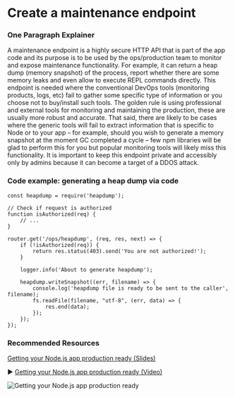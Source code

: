 # Create a maintenance endpoint



### One Paragraph Explainer

A maintenance endpoint is a highly secure HTTP API that is part of the app code and its purpose is to be used by the ops/production team to monitor and expose maintenance functionality. For example, it can return a heap dump (memory snapshot) of the process, report whether there are some memory leaks and even allow to execute REPL commands directly. This endpoint is needed where the conventional DevOps tools (monitoring products, logs, etc) fail to gather some specific type of information or you choose not to buy/install such tools. The golden rule is using professional and external tools for monitoring and maintaining the production, these are usually more robust and accurate. That said, there are likely to be cases where the generic tools will fail to extract information that is specific to Node or to your app – for example, should you wish to generate a memory snapshot at the moment GC completed a cycle – few npm libraries will be glad to perform this for you but popular monitoring tools will likely miss this functionality. It is important to keep this endpoint private and accessibly only by admins because it can become a target of a DDOS attack.



### Code example: generating a heap dump via code

```
const heapdump = require('heapdump');

// Check if request is authorized 
function isAuthorized(req) {
    // ...
}

router.get('/ops/heapdump', (req, res, next) => {
    if (!isAuthorized(req)) {
        return res.status(403).send('You are not authorized!');
    }

    logger.info('About to generate heapdump');

    heapdump.writeSnapshot((err, filename) => {
        console.log('heapdump file is ready to be sent to the caller', filename);
        fs.readFile(filename, "utf-8", (err, data) => {
            res.end(data);
        });
    });
});
```



### Recommended Resources

[Getting your Node.js app production ready (Slides)](http://naugtur.pl/pres3/node2prod)

▶ [Getting your Node.js app production ready (Video)](https://www.youtube.com/watch?v=lUsNne-_VIk)

![Getting your Node.js app production ready](/assets/images/createmaintenanceendpoint1.png "Getting your Node.js app production ready")
